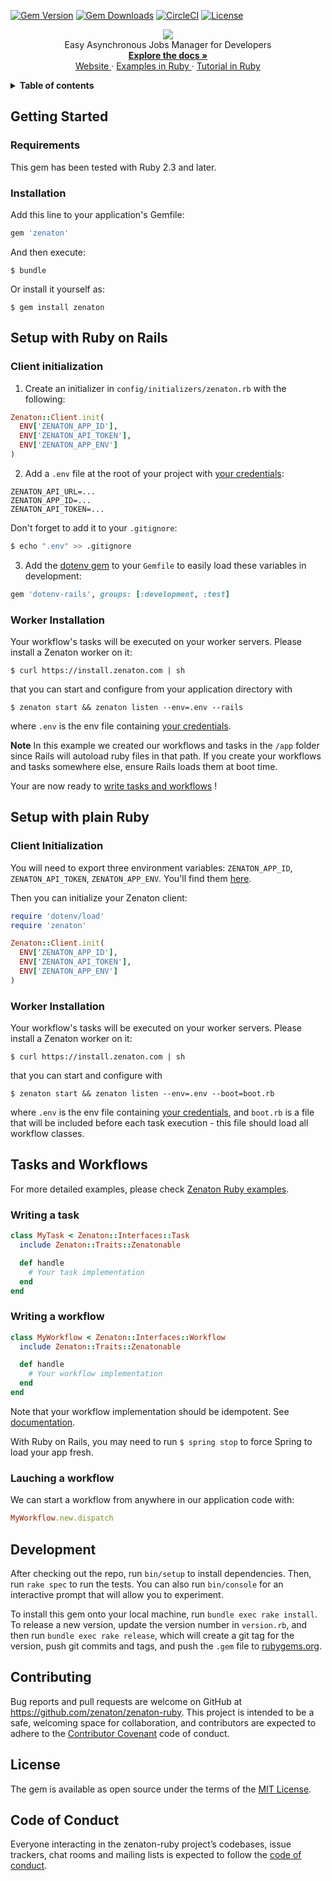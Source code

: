 [![Gem Version](https://img.shields.io/gem/v/zenaton.svg)](https://rubygems.org/gems/zenaton)
[![Gem Downloads](https://img.shields.io/gem/dt/zenaton.svg)](https://rubygems.org/gems/zenaton)
[![CircleCI](https://img.shields.io/circleci/project/github/zenaton/zenaton-ruby/master.svg)](https://circleci.com/gh/zenaton/zenaton-ruby/tree/master)
[![License](https://img.shields.io/github/license/zenaton/zenaton-ruby.svg)](LICENSE.txt)

<p align="center">
<img src="https://user-images.githubusercontent.com/36400935/58254828-e5176880-7d6b-11e9-9094-3f46d91faeee.png" /><br>
  Easy Asynchronous Jobs Manager for Developers <br>
  <a href="https://zenaton.com/documentation/ruby/getting-started/">
    <strong> Explore the docs » </strong>
  </a> <br>
  <a href="https://zenaton.com"> Website </a>
     ·
  <a href="https://github.com/zenaton/examples-ruby"> Examples in Ruby </a>
   ·
  <a href="https://app.zenaton.com/tutorial/ruby"> Tutorial in Ruby </a> <br>
</p>

<details>
  <summary><strong>Table of contents</strong></summary>

<!-- START doctoc generated TOC please keep comment here to allow auto update -->
<!-- DON'T EDIT THIS SECTION, INSTEAD RE-RUN doctoc TO UPDATE -->

- [Getting Started](#getting-started)
  - [Requirements](#requirements)
  - [Installation](#installation)
- [Setup with Ruby on Rails](#setup-with-ruby-on-rails)
  - [Client initialization](#client-initialization)
  - [Worker Installation](#worker-installation)
- [Setup with plain Ruby](#setup-with-plain-ruby)
  - [Client Initialization](#client-initialization)
  - [Worker Installation](#worker-installation-1)
- [Tasks and Workflows](#tasks-and-workflows)
  - [Writing a task](#writing-a-task)
  - [Writing a workflow](#writing-a-workflow)
  - [Lauching a workflow](#lauching-a-workflow)
- [Development](#development)
- [Contributing](#contributing)
- [License](#license)
- [Code of Conduct](#code-of-conduct)
- [Contact](#contact)

<!-- END doctoc generated TOC please keep comment here to allow auto update -->

</details>

## Getting Started

### Requirements

This gem has been tested with Ruby 2.3 and later.

### Installation

Add this line to your application's Gemfile:

```ruby
gem 'zenaton'
```

And then execute:

    $ bundle

Or install it yourself as:

    $ gem install zenaton

## Setup with Ruby on Rails

### Client initialization

1. Create an initializer in `config/initializers/zenaton.rb` with the following:

```ruby
Zenaton::Client.init(
  ENV['ZENATON_APP_ID'],
  ENV['ZENATON_API_TOKEN'],
  ENV['ZENATON_APP_ENV']
)
```

2. Add a `.env` file at the root of your project with [your credentials](https://app.zenaton.com/api):

```
ZENATON_API_URL=...
ZENATON_APP_ID=...
ZENATON_API_TOKEN=...
```

Don't forget to add it to your `.gitignore`:

```bash
$ echo ".env" >> .gitignore
```

3. Add the [dotenv gem](https://github.com/bkeepers/dotenv) to your `Gemfile` to easily load these variables in development:

```ruby
gem 'dotenv-rails', groups: [:development, :test]
```

### Worker Installation

Your workflow's tasks will be executed on your worker servers. Please install a Zenaton worker on it:

    $ curl https://install.zenaton.com | sh

that you can start and configure from your application directory with

    $ zenaton start && zenaton listen --env=.env --rails

where `.env` is the env file containing [your credentials](https://app.zenaton.com/api).

**Note** In this example we created our workflows and tasks in the `/app`
folder since Rails will autoload ruby files in that path. If you create your
workflows and tasks somewhere else, ensure Rails loads them at boot time.

Your are now ready to [write tasks and workflows](#writing-tasks-and-worflows) !

## Setup with plain Ruby

### Client Initialization

You will need to export three environment variables: `ZENATON_APP_ID`, `ZENATON_API_TOKEN`, `ZENATON_APP_ENV`. You'll find them [here](https://app.zenaton.com/api).

Then you can initialize your Zenaton client:

```ruby
require 'dotenv/load'
require 'zenaton'

Zenaton::Client.init(
  ENV['ZENATON_APP_ID'],
  ENV['ZENATON_API_TOKEN'],
  ENV['ZENATON_APP_ENV']
)
```

### Worker Installation

Your workflow's tasks will be executed on your worker servers. Please install a Zenaton worker on it:

    $ curl https://install.zenaton.com | sh

that you can start and configure with

    $ zenaton start && zenaton listen --env=.env --boot=boot.rb

where `.env` is the env file containing [your credentials](https://app.zenaton.com/api), and `boot.rb` is a file that will be included before each task execution - this file should load all workflow classes.

## Tasks and Workflows

For more detailed examples, please check [Zenaton Ruby examples](https://github.com/zenaton/examples-ruby).

### Writing a task

```ruby
class MyTask < Zenaton::Interfaces::Task
  include Zenaton::Traits::Zenatonable

  def handle
    # Your task implementation
  end
end
```

### Writing a workflow

```ruby
class MyWorkflow < Zenaton::Interfaces::Workflow
  include Zenaton::Traits::Zenatonable

  def handle
    # Your workflow implementation
  end
end
```

Note that your workflow implementation should be idempotent. See [documentation](https://zenaton.com/app/documentation#workflow-basics-implementation).

With Ruby on Rails, you may need to run `$ spring stop` to force Spring to load your app fresh.

### Lauching a workflow

We can start a workflow from anywhere in our application code with:

```ruby
MyWorkflow.new.dispatch
```

## Development

After checking out the repo, run `bin/setup` to install dependencies. Then, run `rake spec` to run the tests. You can also run `bin/console` for an interactive prompt that will allow you to experiment.

To install this gem onto your local machine, run `bundle exec rake install`. To release a new version, update the version number in `version.rb`, and then run `bundle exec rake release`, which will create a git tag for the version, push git commits and tags, and push the `.gem` file to [rubygems.org](https://rubygems.org).

## Contributing

Bug reports and pull requests are welcome on GitHub at https://github.com/zenaton/zenaton-ruby. This project is intended to be a safe, welcoming space for collaboration, and contributors are expected to adhere to the [Contributor Covenant](http://contributor-covenant.org) code of conduct.

## License

The gem is available as open source under the terms of the [MIT License](https://opensource.org/licenses/MIT).

## Code of Conduct

Everyone interacting in the zenaton-ruby project’s codebases, issue trackers, chat rooms and mailing lists is expected to follow the [code of conduct](https://github.com/zenaton/zenaton-ruby/blob/master/CODE_OF_CONDUCT.md).
